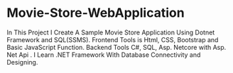 # Movie-Store-WebApplication
  In This Project I Create A Sample Movie Store Application Using Dotnet Framework and SQL(SSMS). Frontend Tools  is Html, CSS, Bootstrap and Basic JavaScript Function. Backend Tools C#, SQL, Asp. Netcore with Asp. Net Api .   I  Learn .NET Framework With Database Connectivity and Designing.
